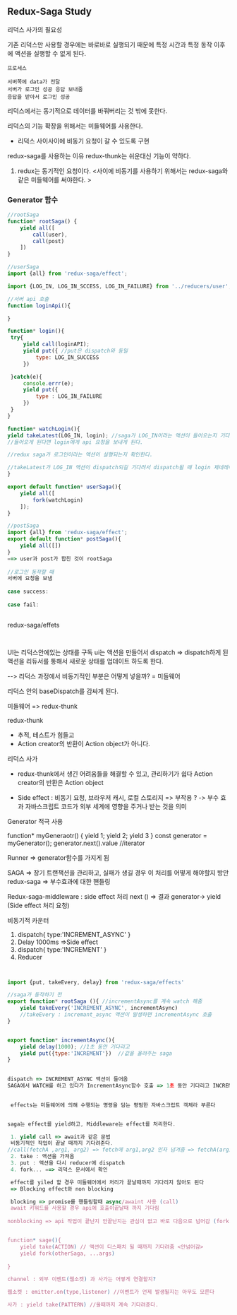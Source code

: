 ## Redux-Saga Study
리덕스 사가의 필요성

기존 리덕스만 사용할 경우에는 
바로바로 실행되기 때문에 특정 시간과 특정 동작 이후에
액션을 실행할 수 없게 된다. 


```
프로세스

서버쪽에 data가 전달
서버가 로그인 성공 응답 보내줌
응답을 받아서 로그인 성공 

```

리덕스에서는 동기적으로 데이터를 바꿔버리는 것 밖에 못한다. 


리덕스의 기능 확장을 위해서는 미들웨어를 사용한다.
- 리덕스 사이사이에 비동기 요청이 갈 수 있도록 구현

redux-saga를 사용하는 이유 
redux-thunk는 쉬운대신 기능이 약하다.
1. redux는 동기적인 요청이다. <사이에 비동기를 사용하기 위해서는 redux-saga와 같은 
미들웨어를 써야한다. >


### Generator 함수
``` javascript
//rootSaga
function* rootSaga() {
    yield all([
        call(user),
        call(post)
    ])
}

//userSaga
import {all} from 'redux-saga/effect';

import {LOG_IN, LOG_IN_SCCESS, LOG_IN_FAILURE} from '../reducers/user';

//서버 api 호출
function loginApi(){

}

function* login(){
 try{
     yield call(loginAPI);
     yield put({ //put은 dispatch와 동일
         type: LOG_IN_SUCCESS
     })

 }catch(e){
     console.errr(e);
     yield put({
         type : LOG_IN_FAILURE
     })
 }
}

function* watchLogin(){
yield takeLatest(LOG_IN, login); //saga가 LOG_IN이라는 액션이 들어오는지 기다린다
//들어오게 된다면 login에게 api 요청을 보내게 된다.

//redux saga가 로그인이라는 액션이 실행되는지 확인한다. 

//takeLatest가 LOG_IN 액션이 dispatch되길 기다려서 dispatch될 때 login 제네레이터를 호출한다. 
}

export default function* userSaga(){
    yield all([
        fork(watchLogin)
    ]);
}

//postSaga
import {all} from 'redux-saga/effect';
export default function* postSaga(){
    yield all([])
}
==> user과 post가 합친 것이 rootSaga
 
//로그인 동작할 때
서버에 요청을 보냄
 
case success:
 
case fail:
 
```

 
 redux-saga/effets
 ``` javascript
  

 ```


UI는 리덕스안에있는 상태를 구독
ui는 액션을 만들어서 dispatch => dispatch하게 된 액션을 리듀서를 통해서 새로운 상태를 업데이트 하도록 한다. 

--> 리덕스 과정에서 비동기적인 부분은 어떻게 넣을까? = 미들웨어

리덕스 안의 baseDispatch를 감싸게 된다.

미들웨어 => redux-thunk 

redux-thunk
- 추적, 테스트가 힘들고
- Action creator의 반환이 Action object가 아니다.

리덕스 사가
- redux-thunk에서 생긴 어려움들을 해결할 수 있고, 관리하기가 쉽다 
Action creator의 반환은 Action object 

- Side effect : 비동기 요청, 브라우저 캐시, 로컬 스토리지  => 부작용 ? -> 부수 효과
자바스크립트 코드가 외부 세계에 영향을 주거나 받는 것을 의미


Generator 적극 사용 

function* myGeneraotr() {
    yield 1;
    yield 2;
    yield 3
}
const generator = myGenerator();
generator.next().value //iterator 


Runner => generator함수를 가지게 됨 


SAGA => 장기 트랜잭션을 관리하고, 실패가 생길 경우 이 처리를 어떻게 해야할지 방안
redux-saga => 부수효과에 대한 핸들링

Redux-saga-middleware : side effect 처리
next () => 결과 
generator-> yield (Side effect 처리 요청)

비동기적 카운터 
1. dispatch{
    type:'INCREMENT_ASYNC'
}
2. Delay 1000ms =>Side effect
3. dispatch{
    type:'INCREMENT'
}
4. Reducer




``` javascript


import {put, takeEvery, delay} from 'redux-saga/effects'

//saga가 동작하기 전
export function* rootSaga (){ //incrementAsync를 계속 watch 해줌
    yield takeEvery('INCREMENT_ASYNC', incrementAsync) 
    //takeEvery : incremant_async 액션이 발생하면 incrementAsync 호출 
}


export function* incrementAsync(){
    yield delay(1000); //1초 동안 기다리고
    yield put({type:'INCREMENT'})  //값을 올려주는 saga
} 
 

dispatch => INCREMENT_ASYNC 액션이 들어옴 
SAGA에서 WATCH를 하고 있다가 IncrementAsync함수 호출 => 1초 동안 기다리고 INCREMENT 

 
 effects는 미들웨어에 의해 수행되는 명령을 담는 평범한 자바스크립트 객체라 부른다


saga는 effect를 yield하고, Middleware는 effect를 처리한다.

 1. yield call => await과 같은 문법 
 비동기적인 작업이 끝날 때까지 기다려준다.
//call(fetchA ,arg1, arg2) => fetch에 arg1,arg2 인자 넘겨줌 => fetchA(arg1,arg2)
 2. take : 액션을 가져옴
 3. put : 액션을 다시 reducer에 dispatch
 4. fork... ==> 리덕스 문서에서 확인 

 effect를 yiled 할 경우 미들웨어에서 처리가 끝날때까지 기다리지 않아도 된다
 => Blocking effect와 non blocking

 blocking => promise를 핸들링할때 async/awaint 사용 (call)
 await 키워드를 사용할 경우 api에 호출이끝날때 까지 기다림
 
nonblocking => api 작업이 끝난지 안끝난지는 관심이 없고 바로 다음으로 넘어감 (fork)


function* sage(){
    yield take(ACTION) // 액션이 디스패치 될 때까지 기다려줌 <안넘어감>
    yield fork(otherSaga, ...args)
 
}

channel : 외부 이벤트(웹소켓) 과 사가는 어떻게 연결할지? 

웹소켓 : emitter.on(type,listener) //이벤트가 언제 발생될지는 아무도 모른다

사가 : yield take(PATTERN) //올때까지 계속 기다려준다. 

 

 

 

```